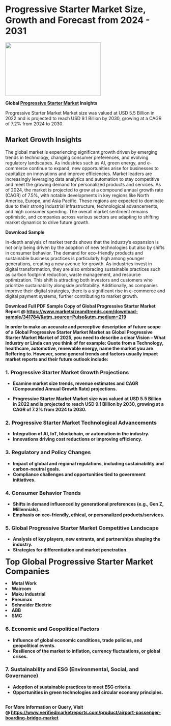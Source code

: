 <H1>Progressive Starter Market Size, Growth and Forecast from 2024 - 2031</H1><img class="aligncenter size-medium wp-image-584254" src="https://thirdeyenews.in/wp-content/uploads/2024/09/Global-Market-Research-300x168.jpeg" alt="" width="300" height="168" /><p><strong>Global&nbsp;<a href="https://www.marketsizeandtrends.com/download-sample/341784/&amp;utm_source=Pulse&amp;utm_medium=219">Progressive Starter Market</a> Insights</strong></p><p>Progressive Starter Market Market size was valued at USD 5.5 Billion in 2022 and is projected to reach USD 9.1 Billion by 2030, growing at a CAGR of 7.2% from 2024 to 2030.</p><p><h2>Market Growth Insights</h2> <p>The global market is experiencing significant growth driven by emerging trends in technology, changing consumer preferences, and evolving regulatory landscapes. As industries such as AI, green energy, and e-commerce continue to expand, new opportunities arise for businesses to capitalize on innovations and improve efficiencies. Market leaders are increasingly leveraging data analytics and automation to stay competitive and meet the growing demand for personalized products and services. As of 2024, the market is projected to grow at a compound annual growth rate (CAGR) of 7.5%, with notable developments in key regions like North America, Europe, and Asia Pacific. These regions are expected to dominate due to their strong industrial infrastructure, technological advancements, and high consumer spending. The overall market sentiment remains optimistic, and companies across various sectors are adapting to shifting market dynamics to drive future growth.</p> <p><strong>Download Sample</strong></p> <p>In-depth analysis of market trends shows that the industry’s expansion is not only being driven by the adoption of new technologies but also by shifts in consumer behavior. The demand for eco-friendly products and sustainable business practices is particularly high among younger generations, creating a new avenue for growth. As industries invest in digital transformation, they are also embracing sustainable practices such as carbon footprint reduction, waste management, and resource optimization. This shift is attracting both investors and customers who prioritize sustainability alongside profitability. Additionally, as companies improve their digital strategies, there is a significant rise in e-commerce and digital payment systems, further contributing to market growth.</p> <p><strong></p><p><span class=""><strong>Download Full PDF Sample Copy of Global Progressive Starter Market Report</strong> @ <a href="https://www.marketsizeandtrends.com/download-sample/341784/&amp;utm_source=Pulse&amp;utm_medium=219" target="_blank">https://www.marketsizeandtrends.com/download-sample/341784/&amp;utm_source=Pulse&amp;utm_medium=219</a></span></p><p>In order to make an accurate and perceptive description of future scope of a Global&nbsp;Progressive Starter Market Market as Global&nbsp;Progressive Starter Market Market of 2025, you need to describe a clear Vision &ndash; What Industry or Linda can you think of for example: Quote from a Technology, healthcare, automotive, renewable energy, name the market you are Reffering to. However, some general trends and factors usually impact market reports and their future outlook include:</p><h3>1.&nbsp;<strong>Progressive Starter Market Growth Projections</strong></h3><ul><li>Examine market size trends, revenue estimates and CAGR (Compounded Annual Growth Rate) projections.</li><li><p>Progressive Starter Market Market size was valued at USD 5.5 Billion in 2022 and is projected to reach USD 9.1 Billion by 2030, growing at a CAGR of 7.2% from 2024 to 2030.</p></li></ul><h3>2.&nbsp;<strong>Progressive Starter Market Technological Advancements</strong></h3><ul><li>Integration of AI, IoT, blockchain, or automation in the industry.</li><li>Innovations driving cost reductions or improving efficiency.</li></ul><h3>3.&nbsp;<strong>Regulatory and Policy Changes</strong></h3><ul><li>Impact of global and regional regulations, including sustainability and carbon-neutral goals.</li><li>Compliance challenges and opportunities tied to government initiatives.</li></ul><h3>4.&nbsp;<strong>Consumer Behavior Trends</strong></h3><ul><li>Shifts in demand influenced by generational preferences (e.g., Gen Z, Millennials).</li><li>Emphasis on eco-friendly, ethical, or personalized products/services.</li></ul><h3>5.&nbsp;<strong>Global Progressive Starter Market Competitive Landscape</strong></h3><ul><li>Analysis of key players, new entrants, and partnerships shaping the industry.</li><li>Strategies for differentiation and market penetration.</li></ul><p data-pm-slice="1 1 []"><span style="color: inherit; font-family: inherit; font-size: 25px;">Top Global Progressive Starter Market Companies</span></p><div class="" data-test-id=""><p><li>Metal Work</li><li> Waircom</li><li> Maku Industrial</li><li> Pneumax</li><li> Schneider Electric</li><li> ABB</li><li> SMC</li></p></div><h3>6.&nbsp;<strong>Economic and Geopolitical Factors</strong></h3><ul><li>Influence of global economic conditions, trade policies, and geopolitical events.</li><li>Resilience of the market to inflation, currency fluctuations, or global crises.</li></ul><h3>7.&nbsp;<strong>Sustainability and ESG (Environmental, Social, and Governance)</strong></h3><ul><li>Adoption of sustainable practices to meet ESG criteria.</li><li>Opportunities in green technologies and circular economy principles.</li></ul><h2><strong style="font-size: 14px;">For More Information or Query, Visit @&nbsp;</strong><a style="background-color: #ffffff; font-size: 14px;" href="https://www.marketsizeandtrends.com/report/progressive-starter-market/" target="_blank">https://www.verifiedmarketreports.com/product/airport-passenger-boarding-bridge-market</a></h2>
